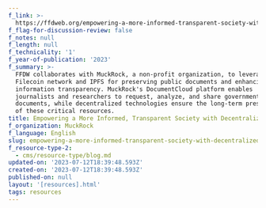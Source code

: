 ```yaml
---
f_link: >-
  https://ffdweb.org/empowering-a-more-informed-transparent-society-with-decentralized-technology/
f_flag-for-discussion-review: false
f_notes: null
f_length: null
f_technicality: '1'
f_year-of-publication: '2023'
f_summary: >-
  FFDW collaborates with MuckRock, a non-profit organization, to leverage the
  Filecoin network and IPFS for preserving public documents and enhancing
  information transparency. MuckRock's DocumentCloud platform enables
  journalists and researchers to request, analyze, and share government
  documents, while decentralized technologies ensure the long-term preservation
  of these critical resources.
title: Empowering a More Informed, Transparent Society with Decentralized Technology
f_organization: MuckRock
f_language: English
slug: empowering-a-more-informed-transparent-society-with-decentralized-technology
f_resource-type-2:
  - cms/resource-type/blog.md
updated-on: '2023-07-12T18:39:48.593Z'
created-on: '2023-07-12T18:39:48.593Z'
published-on: null
layout: '[resources].html'
tags: resources
---
```



